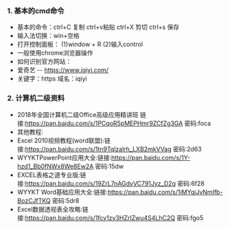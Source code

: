 ### 1. 基本的cmd命令
* 基本的命令：ctrl+C 复制  ctrl+v粘贴   ctrl+X 剪切 ctrl+s 保存  
* 输入法切换：win+空格  
* 打开控制面板： (1)window + R    (2)输入control
* 一般使用chrome浏览器操作
* 如何识别官方网站：
* 爱奇艺 -- https://www.iqiyi.com/
* 关键字：https  域名：iqiyi

### 2. 计算机二级资料
* 2018年全国计算机二级Office高级应用精讲班
链接:https://pan.baidu.com/s/1PCqoR5pMEPHmr9ZCfZg3GA 密码:foca
* 其他教程:
* Excel 2010视频教程(word联盟):链接:https://pan.baidu.com/s/1tn9Tqlzalrh_LXB2mkVVag 密码:2d63
* WYYKTPowerPoint应用大全:链接:https://pan.baidu.com/s/1Y-hzd1_Bb0fNWx8We8Ew2A 密码:15dw
* EXCEL表格之道专业版:链接:https://pan.baidu.com/s/19ZrL7nAGdyVC791Jyz_D2g 密码:6f28
* WYYKT Word基础应用大全:链接:https://pan.baidu.com/s/1iMYqjJvNmIfb-BozCJfTKQ 密码:5dr8
* Excel数据透视表全攻略:链接:https://pan.baidu.com/s/1fcy1zy3HZrIZwu4S4LhC2Q 密码:fgo5
